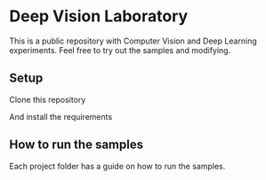 # Deep Vision Laboratory

This is a public repository with Computer Vision and Deep Learning experiments. Feel free to try out the samples and modifying.

## Setup

Clone this repository

And install the requirements

## How to run the samples

Each project folder has a guide on how to run the samples.